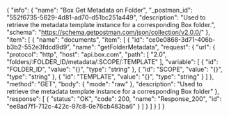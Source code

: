 {
  "info": {
    "name": "Box Get Metadata on Folder",
    "_postman_id": "552f6735-5629-4d81-ad70-d51bc251a449",
    "description": "Used to retrieve the metadata template instance for a corresponding Box folder.",
    "schema": "https://schema.getpostman.com/json/collection/v2.0.0/"
  },
  "item": [
    {
      "name": "documents",
      "item": [
        {
          "id": "ce0e0868-3d71-406b-b3b2-552e3fdcd9d9",
          "name": "getFolderMetadata",
          "request": {
            "url": {
              "protocol": "http",
              "host": "api.box.com",
              "path": [
                "2.0",
                "folders/:FOLDER_ID/metadata/:SCOPE/:TEMPLATE"
              ],
              "variable": [
                {
                  "id": "FOLDER_ID",
                  "value": "{}",
                  "type": "string"
                },
                {
                  "id": "SCOPE",
                  "value": "{}",
                  "type": "string"
                },
                {
                  "id": "TEMPLATE",
                  "value": "{}",
                  "type": "string"
                }
              ]
            },
            "method": "GET",
            "body": {
              "mode": "raw"
            },
            "description": "Used to retrieve the metadata template instance for a corresponding Box folder"
          },
          "response": [
            {
              "status": "OK",
              "code": 200,
              "name": "Response_200",
              "id": "ee8ad7f1-712c-422c-97c8-0e76cb483ba6"
            }
          ]
        }
      ]
    }
  ]
}